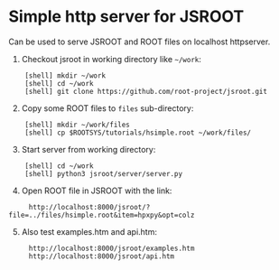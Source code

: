 # Simple http server for JSROOT

Can be used to serve JSROOT and ROOT files on localhost httpserver.

1. Checkout jsroot in working directory like `~/work`:
```shell
    [shell] mkdir ~/work
    [shell] cd ~/work
    [shell] git clone https://github.com/root-project/jsroot.git
```
2. Copy some ROOT files to `files` sub-directory:
```shell
    [shell] mkdir ~/work/files
    [shell] cp $ROOTSYS/tutorials/hsimple.root ~/work/files/
```
3. Start server from working directory:
```shell
    [shell] cd ~/work
    [shell] python3 jsroot/server/server.py
```
4. Open ROOT file in JSROOT with the link:
```
     http://localhost:8000/jsroot/?file=../files/hsimple.root&item=hpxpy&opt=colz
```
5. Also test examples.htm and api.htm:
```
     http://localhost:8000/jsroot/examples.htm
     http://localhost:8000/jsroot/api.htm
```
